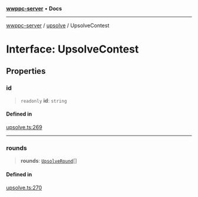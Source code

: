 [**wwppc-server**](../../README.md) • **Docs**

***

[wwppc-server](../../modules.md) / [upsolve](../README.md) / UpsolveContest

# Interface: UpsolveContest

## Properties

### id

> `readonly` **id**: `string`

#### Defined in

[upsolve.ts:269](https://github.com/WWPPC/WWPPC-server/blob/96bcc74e00ec496e35202c4bddfc3a060fa4a556/src/upsolve.ts#L269)

***

### rounds

> **rounds**: [`UpsolveRound`](UpsolveRound.md)[]

#### Defined in

[upsolve.ts:270](https://github.com/WWPPC/WWPPC-server/blob/96bcc74e00ec496e35202c4bddfc3a060fa4a556/src/upsolve.ts#L270)
